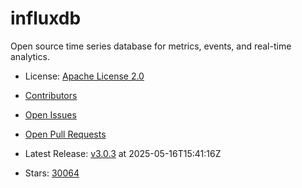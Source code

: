 # influxdb

Open source time series database for metrics, events, and real-time analytics.
- License: [Apache License 2.0](https://spdx.org/licenses/Apache-2.0.html)

- [Contributors](https://github.com/influxdata/influxdb/graphs/contributors)
- [Open Issues](https://github.com/influxdata/influxdb/issues?q=sort%3Aupdated-desc+is%3Aissue+is%3Aopen)
- [Open Pull Requests](https://github.com/influxdata/influxdb/pulls?q=sort%3Aupdated-desc+is%3Apr+is%3Aopen)
- Latest Release: [v3.0.3](https://github.com/influxdata/influxdb/releases/tag/v3.0.3) at 2025-05-16T15:41:16Z

- Stars: [30064](https://github.com/influxdata/influxdb/stargazers)

